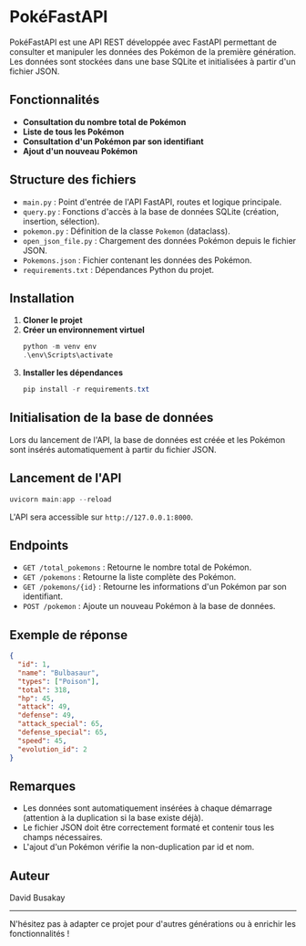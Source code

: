 # PokéFastAPI

PokéFastAPI est une API REST développée avec FastAPI permettant de consulter et manipuler les données des Pokémon de la première génération. Les données sont stockées dans une base SQLite et initialisées à partir d'un fichier JSON.

## Fonctionnalités

- **Consultation du nombre total de Pokémon**
- **Liste de tous les Pokémon**
- **Consultation d'un Pokémon par son identifiant**
- **Ajout d'un nouveau Pokémon**

## Structure des fichiers

- `main.py` : Point d'entrée de l'API FastAPI, routes et logique principale.
- `query.py` : Fonctions d'accès à la base de données SQLite (création, insertion, sélection).
- `pokemon.py` : Définition de la classe `Pokemon` (dataclass).
- `open_json_file.py` : Chargement des données Pokémon depuis le fichier JSON.
- `Pokemons.json` : Fichier contenant les données des Pokémon.
- `requirements.txt` : Dépendances Python du projet.

## Installation

1. **Cloner le projet**
2. **Créer un environnement virtuel**
   ```powershell
   python -m venv env
   .\env\Scripts\activate
   ```
3. **Installer les dépendances**
   ```powershell
   pip install -r requirements.txt
   ```

## Initialisation de la base de données

Lors du lancement de l'API, la base de données est créée et les Pokémon sont insérés automatiquement à partir du fichier JSON.

## Lancement de l'API

```powershell
uvicorn main:app --reload
```

L'API sera accessible sur `http://127.0.0.1:8000`.

## Endpoints

- `GET /total_pokemons` : Retourne le nombre total de Pokémon.
- `GET /pokemons` : Retourne la liste complète des Pokémon.
- `GET /pokemons/{id}` : Retourne les informations d'un Pokémon par son identifiant.
- `POST /pokemon` : Ajoute un nouveau Pokémon à la base de données.

## Exemple de réponse

```json
{
  "id": 1,
  "name": "Bulbasaur",
  "types": ["Poison"],
  "total": 318,
  "hp": 45,
  "attack": 49,
  "defense": 49,
  "attack_special": 65,
  "defense_special": 65,
  "speed": 45,
  "evolution_id": 2
}
```

## Remarques

- Les données sont automatiquement insérées à chaque démarrage (attention à la duplication si la base existe déjà).
- Le fichier JSON doit être correctement formaté et contenir tous les champs nécessaires.
- L'ajout d'un Pokémon vérifie la non-duplication par id et nom.

## Auteur

David Busakay

---

N'hésitez pas à adapter ce projet pour d'autres générations ou à enrichir les fonctionnalités !
